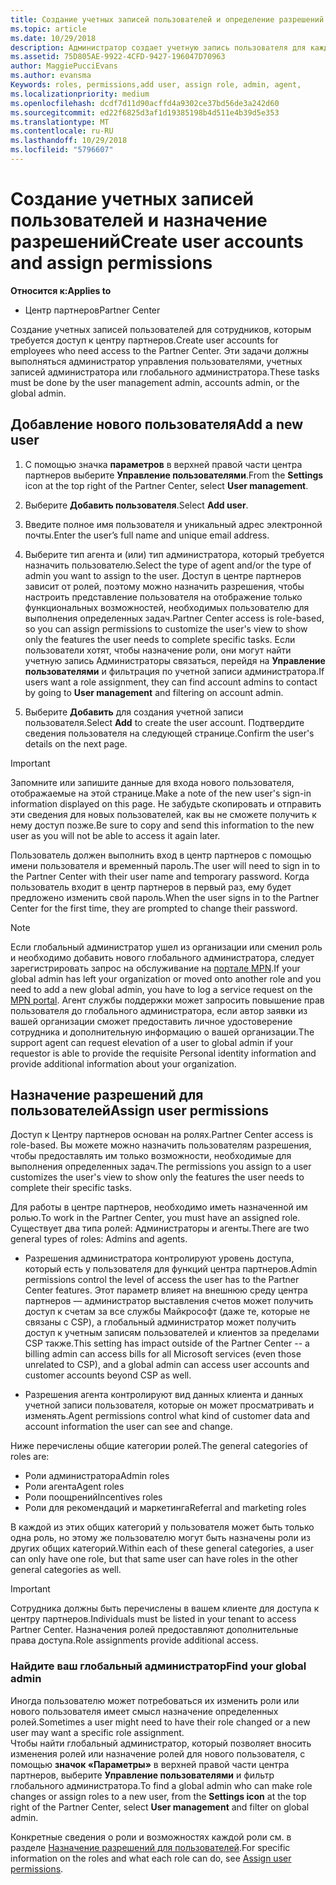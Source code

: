 ```yaml
---
title: Создание учетных записей пользователей и определение разрешений | Центр партнеров
ms.topic: article
ms.date: 10/29/2018
description: Администратор создает учетную запись пользователя для каждого сотрудника партнера, которому необходим доступ к Центру партнеров.
ms.assetid: 75D805AE-9922-4CFD-9427-196047D70963
author: MaggiePucciEvans
ms.author: evansma
Keywords: roles, permissions,add user, assign role, admin, agent,
ms.localizationpriority: medium
ms.openlocfilehash: dcdf7d11d90acffd4a9302ce37bd56de3a242d60
ms.sourcegitcommit: ed22f6825d3af1d19385198b4d511e4b39d5e353
ms.translationtype: MT
ms.contentlocale: ru-RU
ms.lasthandoff: 10/29/2018
ms.locfileid: "5796607"
---
```

# <a name="create-user-accounts-and-assign-permissions"></a><span data-ttu-id="43807-103">Создание учетных записей пользователей и назначение разрешений</span><span class="sxs-lookup"><span data-stu-id="43807-103">Create user accounts and assign permissions</span></span>

**<span data-ttu-id="43807-104">Относится к:</span><span class="sxs-lookup"><span data-stu-id="43807-104">Applies to</span></span>**

-  <span data-ttu-id="43807-105">Центр партнеров</span><span class="sxs-lookup"><span data-stu-id="43807-105">Partner Center</span></span>

<span data-ttu-id="43807-106">Создание учетных записей пользователей для сотрудников, которым требуется доступ к центру партнеров.</span><span class="sxs-lookup"><span data-stu-id="43807-106">Create user accounts for employees who need access to the Partner Center.</span></span> <span data-ttu-id="43807-107">Эти задачи должны выполняться администратор управления пользователями, учетных записей администратора или глобального администратора.</span><span class="sxs-lookup"><span data-stu-id="43807-107">These tasks must be done by the user management admin, accounts admin, or the global admin.</span></span> 


## <a name="add-a-new-user"></a><span data-ttu-id="43807-108">Добавление нового пользователя</span><span class="sxs-lookup"><span data-stu-id="43807-108">Add a new user</span></span>

1. <span data-ttu-id="43807-109">С помощью значка **параметров** в верхней правой части центра партнеров выберите **Управление пользователями**.</span><span class="sxs-lookup"><span data-stu-id="43807-109">From the **Settings** icon at the top right of the Partner Center, select **User management**.</span></span>

2.  <span data-ttu-id="43807-110">Выберите **Добавить пользователя**.</span><span class="sxs-lookup"><span data-stu-id="43807-110">Select **Add user**.</span></span>

3.  <span data-ttu-id="43807-111">Введите полное имя пользователя и уникальный адрес электронной почты.</span><span class="sxs-lookup"><span data-stu-id="43807-111">Enter the user’s full name and unique email address.</span></span>

4.  <span data-ttu-id="43807-112">Выберите тип агента и (или) тип администратора, который требуется назначить пользователю.</span><span class="sxs-lookup"><span data-stu-id="43807-112">Select the type of agent and/or the type of admin you want to assign to the user.</span></span> <span data-ttu-id="43807-113">Доступ в центре партнеров зависит от ролей, поэтому можно назначить разрешения, чтобы настроить представление пользователя на отображение только функциональных возможностей, необходимых пользователю для выполнения определенных задач.</span><span class="sxs-lookup"><span data-stu-id="43807-113">Partner Center access is role-based, so you can assign permissions to customize the user's view to show only the features the user needs to complete specific tasks.</span></span>  <span data-ttu-id="43807-114">Если пользователи хотят, чтобы назначение роли, они могут найти учетную запись Администраторы связаться, перейдя на **Управление пользователями** и фильтрация по учетной записи администратора.</span><span class="sxs-lookup"><span data-stu-id="43807-114">If users want a role assignment, they can find account admins to contact by going to **User management** and filtering on account admin.</span></span>

5.  <span data-ttu-id="43807-115">Выберите **Добавить** для создания учетной записи пользователя.</span><span class="sxs-lookup"><span data-stu-id="43807-115">Select **Add** to create the user account.</span></span> <span data-ttu-id="43807-116">Подтвердите сведения пользователя на следующей странице.</span><span class="sxs-lookup"><span data-stu-id="43807-116">Confirm the user's details on the next page.</span></span>

> [!IMPORTANT]  
> <span data-ttu-id="43807-117">Запомните или запишите данные для входа нового пользователя, отображаемые на этой странице.</span><span class="sxs-lookup"><span data-stu-id="43807-117">Make a note of the new user's sign-in information displayed on this page.</span></span> <span data-ttu-id="43807-118">Не забудьте скопировать и отправить эти сведения для новых пользователей, как вы не сможете получить к нему доступ позже.</span><span class="sxs-lookup"><span data-stu-id="43807-118">Be sure to copy and send this information to the new user as you will not be able to access it again later.</span></span> 

<span data-ttu-id="43807-119">Пользователь должен выполнить вход в центр партнеров с помощью имени пользователя и временный пароль.</span><span class="sxs-lookup"><span data-stu-id="43807-119">The user will need to sign in to the Partner Center with their user name and temporary password.</span></span> <span data-ttu-id="43807-120">Когда пользователь входит в центр партнеров в первый раз, ему будет предложено изменить свой пароль.</span><span class="sxs-lookup"><span data-stu-id="43807-120">When the user signs in to the Partner Center for the first time, they are prompted to change their password.</span></span> 

> [!NOTE]  
>  <span data-ttu-id="43807-121">Если глобальный администратор ушел из организации или сменил роль и необходимо добавить нового глобального администратора, следует зарегистрировать запрос на обслуживание на [портале MPN](https://partner.microsoft.com/support).</span><span class="sxs-lookup"><span data-stu-id="43807-121">If your global admin has left your organization or moved onto another role and you need to add a new global admin, you have to log a service request on the [MPN portal](https://partner.microsoft.com/support).</span></span> <span data-ttu-id="43807-122">Агент службы поддержки может запросить повышение прав пользователя до глобального администратора, если автор заявки из вашей организации сможет предоставить личное удостоверение сотрудника и дополнительную информацию о вашей организации.</span><span class="sxs-lookup"><span data-stu-id="43807-122">The support agent can request elevation of a user to global admin if your requestor is able to provide the requisite Personal identity information and provide additional information about your organization.</span></span>

## <a name="assign-user-permissions"></a><span data-ttu-id="43807-123">Назначение разрешений для пользователей</span><span class="sxs-lookup"><span data-stu-id="43807-123">Assign user permissions</span></span>

<span data-ttu-id="43807-124">Доступ к Центру партнеров основан на ролях.</span><span class="sxs-lookup"><span data-stu-id="43807-124">Partner Center access is role-based.</span></span> <span data-ttu-id="43807-125">Вы можете можно назначить пользователям разрешения, чтобы предоставлять им только возможности, необходимые для выполнения определенных задач.</span><span class="sxs-lookup"><span data-stu-id="43807-125">The permissions you assign to a user customizes the user's view to show only the features the user needs to complete their specific tasks.</span></span> 

<span data-ttu-id="43807-126">Для работы в центре партнеров, необходимо иметь назначенной им ролью.</span><span class="sxs-lookup"><span data-stu-id="43807-126">To work in the Partner Center, you must have an assigned role.</span></span>  <span data-ttu-id="43807-127">Существует два типа ролей: Администраторы и агенты.</span><span class="sxs-lookup"><span data-stu-id="43807-127">There are two general types of roles: Admins and agents.</span></span>

- <span data-ttu-id="43807-128">Разрешения администратора контролируют уровень доступа, который есть у пользователя для функций центра партнеров.</span><span class="sxs-lookup"><span data-stu-id="43807-128">Admin permissions control the level of access the user has to the Partner Center features.</span></span> <span data-ttu-id="43807-129">Этот параметр влияет на внешнюю среду центра партнеров — администратор выставления счетов может получить доступ к счетам за все службы Майкрософт (даже те, которые не связаны с CSP), а глобальный администратор может получить доступ к учетным записям пользователей и клиентов за пределами CSP также.</span><span class="sxs-lookup"><span data-stu-id="43807-129">This setting has impact outside of the Partner Center -- a billing admin can access bills for all Microsoft services (even those unrelated to CSP), and a global admin can access user accounts and customer accounts beyond CSP as well.</span></span>

- <span data-ttu-id="43807-130">Разрешения агента контролируют вид данных клиента и данных учетной записи пользователя, которые он может просматривать и изменять.</span><span class="sxs-lookup"><span data-stu-id="43807-130">Agent permissions control what kind of customer data and account information the user can see and change.</span></span>
    
<span data-ttu-id="43807-131">Ниже перечислены общие категории ролей.</span><span class="sxs-lookup"><span data-stu-id="43807-131">The general categories of roles are:</span></span> 
- <span data-ttu-id="43807-132">Роли администратора</span><span class="sxs-lookup"><span data-stu-id="43807-132">Admin roles</span></span>
- <span data-ttu-id="43807-133">Роли агента</span><span class="sxs-lookup"><span data-stu-id="43807-133">Agent roles</span></span>
- <span data-ttu-id="43807-134">Роли поощрений</span><span class="sxs-lookup"><span data-stu-id="43807-134">Incentives roles</span></span>
- <span data-ttu-id="43807-135">Роли для рекомендаций и маркетинга</span><span class="sxs-lookup"><span data-stu-id="43807-135">Referral and marketing roles</span></span>


<span data-ttu-id="43807-136">В каждой из этих общих категорий у пользователя может быть только одна роль, но этому же пользователю могут быть назначены роли из других общих категорий.</span><span class="sxs-lookup"><span data-stu-id="43807-136">Within each of these general categories, a user can only have one role, but that same user can have roles in the other general categories as well.</span></span> 

>[!Important]
><span data-ttu-id="43807-137">Сотрудника должны быть перечислены в вашем клиенте для доступа к центру партнеров.</span><span class="sxs-lookup"><span data-stu-id="43807-137">Individuals must be listed in your tenant to access Partner Center.</span></span> <span data-ttu-id="43807-138">Назначения ролей предоставляют дополнительные права доступа.</span><span class="sxs-lookup"><span data-stu-id="43807-138">Role assignments provide additional access.</span></span>


### <a name="find-your-global-admin"></a><span data-ttu-id="43807-139">Найдите ваш глобальный администратор</span><span class="sxs-lookup"><span data-stu-id="43807-139">Find your global admin</span></span>

<span data-ttu-id="43807-140">Иногда пользователю может потребоваться их изменить роли или нового пользователя имеет смысл назначение определенных ролей.</span><span class="sxs-lookup"><span data-stu-id="43807-140">Sometimes a user might need to have their role changed or a new user may want a specific role assignment.</span></span>  
<span data-ttu-id="43807-141">Чтобы найти глобальный администратор, который позволяет вносить изменения ролей или назначение ролей для нового пользователя, с помощью **значок «Параметры»** в верхней правой части центра партнеров, выберите **Управление пользователями** и фильтр глобального администратора.</span><span class="sxs-lookup"><span data-stu-id="43807-141">To find a global admin who can make role changes or assign roles to a new user, from the **Settings icon** at the top right of the Partner Center, select **User management** and filter on global admin.</span></span> 

<span data-ttu-id="43807-142">Конкретные сведения о роли и возможностях каждой роли см. в разделе [Назначение разрешений для пользователей](permissions-overview.md).</span><span class="sxs-lookup"><span data-stu-id="43807-142">For specific information on the roles and what each role can do, see [Assign user permissions](permissions-overview.md).</span></span>





